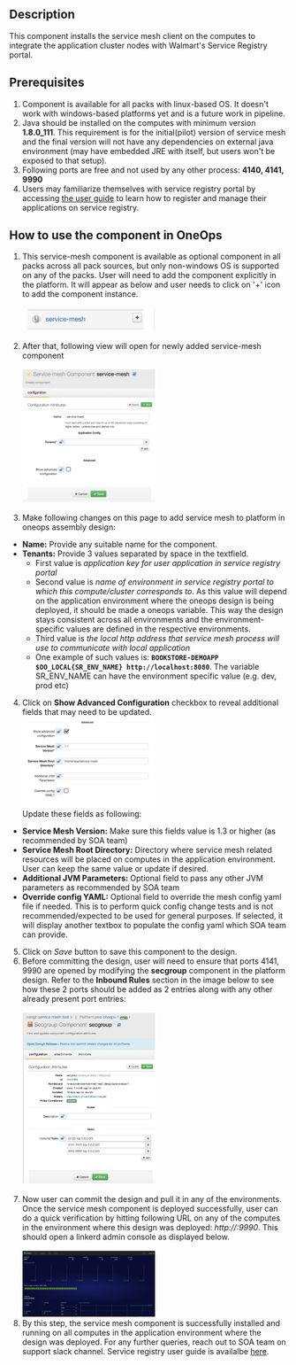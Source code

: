## Description

This component installs the service mesh client on the computes to integrate the application cluster nodes with Walmart's Service Registry portal.

## Prerequisites 

1. Component is available for all packs with linux-based OS. It doesn't work with windows-based platforms yet and is a future work in pipeline.
2. Java should be installed on the computes with minimum version **1.8.0_111**. This requirement is for the initial(pilot) version of service mesh and the final version will not have any dependencies on external java environment (may have embedded JRE with itself, but users won't be exposed to that setup).  
3. Following ports are free and not used by any other process: **4140, 4141, 9990**
4. Users may familiarize themselves with service registry portal by accessing [the user guide](http://gec-maven-nexus.walmart.com/nexus/content/sites/mvn-site/strati-service-registry-doc/userguide/dashboard.html) to learn how to register and manage their applications on service registry.

## How to use the component in OneOps

1. This service-mesh component is available as optional component in all packs across all pack sources, but only non-windows OS is supported on any of the packs. User will need to add the component explicitly in the platform. It will appear as below and user needs to click on '+' icon to add the component instance. <br><br>
<img src="images/doc01.png" alt="Add component" width="50%" height="50%"/> <br><br>
2. After that, following view will open for newly added service-mesh component <br><br>
<img src="images/doc02.png" alt="First view" width="50%" height="50%"/> <br><br>
3. Make following changes on this page to add service mesh to platform in oneops assembly design:
  * **Name:** Provide any suitable name for the component.
  * **Tenants:** Provide 3 values separated by space in the textfield.
    * First value is _application key for user application in service registry portal_
    * Second value is _name of environment in service registry portal to which this compute/cluster corresponds to_. As this value will depend on the application environment where the oneops design is being deployed, it should be made a oneops variable. This way the design stays consistent across all environments and the environment-specific values are defined in the respective environments.
    * Third value is _the local http address that service mesh process will use to communicate with local application_
    * One example of such values is: **`BOOKSTORE-DEMOAPP $OO_LOCAL{SR_ENV_NAME} http://localhost:8080`**. The variable SR_ENV_NAME can have the environment specific value (e.g. dev, prod etc)

4. Click on **Show Advanced Configuration** checkbox to reveal additional fields that may need to be updated. <br>
<img src="images/doc03.png" alt="Advanced config" width="50%" height="50%"/> <br>
Update these fields as following:
  * **Service Mesh Version:** Make sure this fields value is 1.3 or higher (as recommended by SOA team)
  * **Service Mesh Root Directory:** Directory where service mesh related resources will be placed on computes in the application environment. User can keep the same value or update if desired.
  * **Additional JVM Parameters:** Optional field to pass any other JVM parameters as recommended by SOA team
  * **Override config YAML:** Optional field to override the mesh config yaml file if needed. This is to perform quick config change tests and is not recommended/expected to be used for general purposes. If selected, it will display another textbox to populate the config yaml which SOA team can provide.
5. Click on _Save_ button to save this component to the design.
6. Before committing the design, user will need to ensure that ports 4141, 9990 are opened by modifying the **secgroup** component in the platform design. Refer to the **Inbound Rules** section in the image below to see how these 2 ports should be added as 2 entries along with any other already present port entries:<br><br>
<img src="images/doc04.png" alt="secgroup" width="50%" height="50%"/> <br><br>
7. Now user can commit the design and pull it in any of the environments. Once the service mesh component is deployed successfully, user can do a quick verification by hitting following URL on any of the computes in the environment where this design was deployed: _http://<compute-ip>:9990_. This should open a linkerd admin console as displayed below. <br><br>
<img src="images/doc05.png" alt="admin console" width="50%" height="50%"/> <br>
8. By this step, the service mesh component is successfully installed and running on all computes in the application environment where the design was deployed. For any further queries, reach out to SOA team on support slack channel. Service registry user guide is availalbe [here](http://gec-maven-nexus.walmart.com/nexus/content/sites/mvn-site/strati-service-registry-doc/userguide/dashboard.html).
